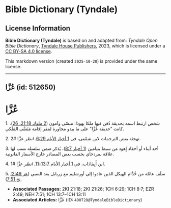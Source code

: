 # Bible Dictionary (Tyndale)

## License Information

**Bible Dictionary (Tyndale)** is based on and adapted from: _Tyndale Open Bible Dictionary_, [Tyndale House Publishers](https://tyndaleopenresources.com/), 2023, which is licensed under a [CC BY-SA 4.0 license](https://creativecommons.org/licenses/by-sa/4.0/legalcode.en).

This markdown version (created `2025-10-20`) is provided under the same license.



--------------------------------

## عُزَّا (id: 512650)

عُزَّا
======

1\. شخص ارتبط اسمه بحديقة دُفن فيها ملكا يهوذا: منسّى وآمون ([2 ملوك 21:18، 26](https://ref.ly/2Kgs21:18,2Kgs21:26)). كانت "حديقة عُزَّا" على ما يبدو مجاورة لمقر إقامة مَنَسَّى المَلَكي.

2\. تهجئة بعض الترجمات لابن شِمْعِي، في [1 أخبار الأيام 6:29](https://ref.ly/1Chr6:29). *انظر* عزَّا \#2.

3\. أحد أبناء أو أحفاد إِهود من سبط بنيامين ([1 أخبار 8:7](https://ref.ly/1Chr8:7))، يُذكر ضمن سلسلة نسب لها علاقة بمردخاي بحسب بعض المصادر خارج الأسفار القانونية.

4\. ابن أَبِينَادَاب، في [1 أخبار الأيام 13:7–11](https://ref.ly/1Chr13:7-1Chr13:11). *انظر* عزَّا \#1.

5\. سلَف عائلة من خُدَّام الهيكل الذين عادوا إلى أورشليم مع زربابل بعد السبي ([عز 2:49؛](https://ref.ly/Ezra2:49) [نح 7:51](https://ref.ly/Neh7:51)).

* **Associated Passages:** 2KI 21:18; 2KI 21:26; 1CH 6:29; 1CH 8:7; EZR 2:49; NEH 7:51; 1CH 13:7–1CH 13:11
* **Associated Articles:** عُزَّا (ID: `490728@TyndaleBibleDictionary`)


